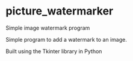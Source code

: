 # picture_watermarker
Simple image watermark program

Simple program to add a watermark to an image.

Built using the Tkinter library in Python

